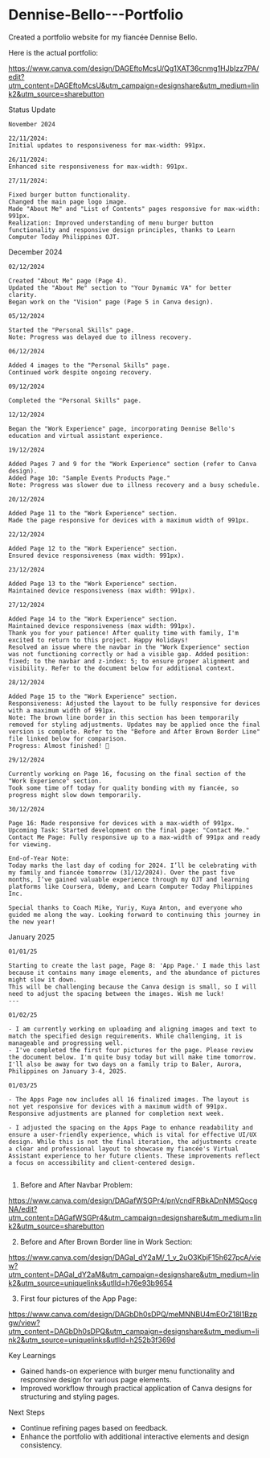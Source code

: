 # Dennise-Bello---Portfolio
Created a portfolio website for my fiancée Dennise Bello.


Here is the actual portfolio:

https://www.canva.com/design/DAGEftoMcsU/Qg1XAT36cnmg1HJbIzz7PA/edit?utm_content=DAGEftoMcsU&utm_campaign=designshare&utm_medium=link2&utm_source=sharebutton


Status Update

```````````````
November 2024

22/11/2024:
Initial updates to responsiveness for max-width: 991px.

26/11/2024:
Enhanced site responsiveness for max-width: 991px.

27/11/2024:

Fixed burger button functionality.
Changed the main page logo image.
Made "About Me" and "List of Contents" pages responsive for max-width: 991px.
Realization: Improved understanding of menu burger button functionality and responsive design principles, thanks to Learn Computer Today Philippines OJT.

```````````````

December 2024

```````````````
02/12/2024

Created "About Me" page (Page 4).
Updated the "About Me" section to "Your Dynamic VA" for better clarity.
Began work on the "Vision" page (Page 5 in Canva design).

05/12/2024

Started the "Personal Skills" page.
Note: Progress was delayed due to illness recovery.

06/12/2024

Added 4 images to the "Personal Skills" page.
Continued work despite ongoing recovery.

09/12/2024

Completed the "Personal Skills" page.

12/12/2024

Began the "Work Experience" page, incorporating Dennise Bello's education and virtual assistant experience.

19/12/2024

Added Pages 7 and 9 for the "Work Experience" section (refer to Canva design).
Added Page 10: "Sample Events Products Page."
Note: Progress was slower due to illness recovery and a busy schedule.

20/12/2024

Added Page 11 to the "Work Experience" section.
Made the page responsive for devices with a maximum width of 991px.

22/12/2024

Added Page 12 to the "Work Experience" section.
Ensured device responsiveness (max width: 991px).

23/12/2024

Added Page 13 to the "Work Experience" section.
Maintained device responsiveness (max width: 991px).

27/12/2024

Added Page 14 to the "Work Experience" section.
Maintained device responsiveness (max width: 991px).
Thank you for your patience! After quality time with family, I'm excited to return to this project. Happy Holidays!
Resolved an issue where the navbar in the "Work Experience" section was not functioning correctly or had a visible gap. Added position: fixed; to the navbar and z-index: 5; to ensure proper alignment and visibility. Refer to the document below for additional context.

28/12/2024

Added Page 15 to the "Work Experience" section.
Responsiveness: Adjusted the layout to be fully responsive for devices with a maximum width of 991px.
Note: The brown line border in this section has been temporarily removed for styling adjustments. Updates may be applied once the final version is complete. Refer to the "Before and After Brown Border Line" file linked below for comparison.
Progress: Almost finished! 🎉

29/12/2024

Currently working on Page 16, focusing on the final section of the "Work Experience" section.
Took some time off today for quality bonding with my fiancée, so progress might slow down temporarily.

30/12/2024

Page 16: Made responsive for devices with a max-width of 991px.
Upcoming Task: Started development on the final page: "Contact Me."
Contact Me Page: Fully responsive up to a max-width of 991px and ready for viewing.

End-of-Year Note:
Today marks the last day of coding for 2024. I’ll be celebrating with my family and fiancée tomorrow (31/12/2024). Over the past five months, I’ve gained valuable experience through my OJT and learning platforms like Coursera, Udemy, and Learn Computer Today Philippines Inc.

Special thanks to Coach Mike, Yuriy, Kuya Anton, and everyone who guided me along the way. Looking forward to continuing this journey in the new year!

```````````````

January 2025

```````````````
01/01/25

Starting to create the last page, Page 8: 'App Page.' I made this last because it contains many image elements, and the abundance of pictures might slow it down.
This will be challenging because the Canva design is small, so I will need to adjust the spacing between the images. Wish me luck!
---

01/02/25

- I am currently working on uploading and aligning images and text to match the specified design requirements. While challenging, it is manageable and progressing well.
- I've completed the first four pictures for the page. Please review the document below. I'm quite busy today but will make time tomorrow. I'll also be away for two days on a family trip to Baler, Aurora, Philippines on January 3-4, 2025.

01/03/25

- The Apps Page now includes all 16 finalized images. The layout is not yet responsive for devices with a maximum width of 991px. Responsive adjustments are planned for completion next week.

- I adjusted the spacing on the Apps Page to enhance readability and ensure a user-friendly experience, which is vital for effective UI/UX design. While this is not the final iteration, the adjustments create a clear and professional layout to showcase my fiancée's Virtual Assistant experience to her future clients. These improvements reflect a focus on accessibility and client-centered design.


```````````````
1. Before and After Navbar Problem:

https://www.canva.com/design/DAGafWSGPr4/pnVcndFRBkADnNMSQocgNA/edit?utm_content=DAGafWSGPr4&utm_campaign=designshare&utm_medium=link2&utm_source=sharebutton

2. Before and After Brown Border line in Work Section:

https://www.canva.com/design/DAGal_dY2aM/_1_v_2uO3KbjF15h627pcA/view?utm_content=DAGal_dY2aM&utm_campaign=designshare&utm_medium=link2&utm_source=uniquelinks&utlId=h76e93b9654

3. First four pictures of the App Page:

https://www.canva.com/design/DAGbDh0sDPQ/meMNNBU4mEOrZ18I1Bzpgw/view?utm_content=DAGbDh0sDPQ&utm_campaign=designshare&utm_medium=link2&utm_source=uniquelinks&utlId=h252b3f369d

Key Learnings

- Gained hands-on experience with burger menu functionality and responsive design for various page elements.
- Improved workflow through practical application of Canva designs for structuring and styling pages.

Next Steps

- Continue refining pages based on feedback.
- Enhance the portfolio with additional interactive elements and design consistency.
